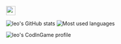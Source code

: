 <img src="https://media.giphy.com/media/hvRJCLFzcasrR4ia7z/giphy.gif" width="25px">

![leo's GitHub stats](https://github-readme-stats.vercel.app/api?username=leo-grandmorcel&count_private=true&show_icons=true&theme=radical) ![Most used languages](https://github-readme-stats.vercel.app/api/top-langs/?username=leo-grandmorcel&theme=radical&count_private=true)

![leo's CodInGame profile](https://www.codingame.com/profile/eebc2cf89897ea541236c48c78d1c5635123774)
